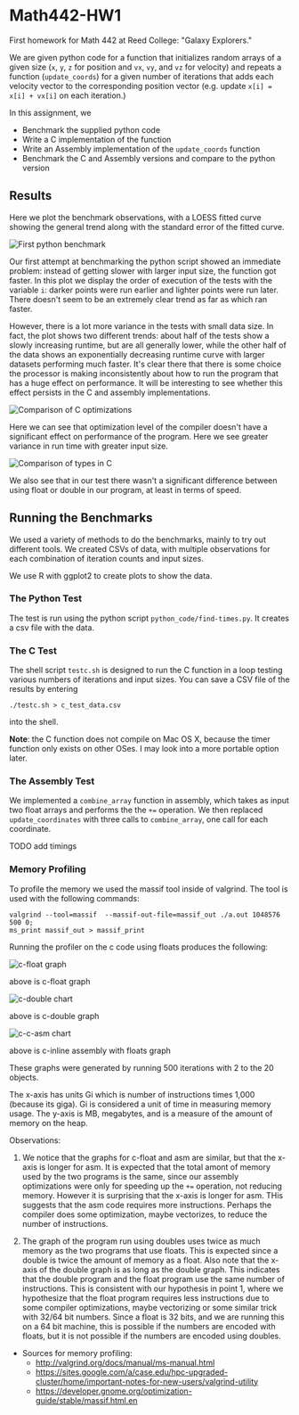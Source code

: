 # Math442-HW1
First homework for Math 442 at Reed College: "Galaxy Explorers."

We are given python code for a function that initializes random arrays of a given
size (`x`, `y`, `z` for position and `vx`, `vy`, and `vz` for velocity) and
repeats a function (`update_coords`) for a given number of iterations that adds
each velocity vector to the corresponding position vector (e.g. update
`x[i] = x[i] + vx[i]` on each iteration.)

In this assignment, we

- Benchmark the supplied python code
- Write a C implementation of the function
- Write an Assembly implementation of the `update_coords` function
- Benchmark the C and Assembly versions and compare to the python version

## Results

Here we plot the benchmark observations, with a LOESS fitted curve showing the
general trend along with the standard error of the fitted curve.

![First python benchmark](https://raw.githubusercontent.com/wjones127/Math442-HW1/master/data_analysis/original_python_benchmark.jpeg)

Our first attempt at benchmarking the python script showed an immediate problem:
instead of getting slower with larger input size, the function got faster. In this
plot we display the order of execution of the tests with the variable `i`:
darker points were run earlier and lighter points were run later. There doesn't
seem to be an extremely clear trend as far as which ran faster.

However, there is a lot more variance in the tests with small data size. In fact,
the plot shows two different trends: about half of the tests show a slowly
increasing runtime, but are all generally lower, while the other half of the
data shows an exponentially decreasing runtime curve with larger datasets
performing much faster. It's clear there that there is some choice the processor
is making inconsistently about how to run the program that has a huge effect
on performance. It will be interesting to see whether this effect persists in
the C and assembly implementations.

![Comparison of C optimizations](https://raw.githubusercontent.com/wjones127/Math442-HW1/master/c_code/c_optimizations.png)

Here we can see that optimization level of the compiler doesn't have a significant
effect on performance of the program. Here we see greater variance in run time
with greater input size.

![Comparison of types in C](https://raw.githubusercontent.com/wjones127/Math442-HW1/master/c_code/c_type.png)

We also see that in our test there wasn't a significant difference between using
float or double in our program, at least in terms of speed. 



## Running the Benchmarks

We used a variety of methods to do the benchmarks, mainly to try out different
tools. We created CSVs of data, with multiple observations for each combination
of iteration counts and input sizes.

We use R with ggplot2 to create plots to show the data.

### The Python Test

The test is run using the python script `python_code/find-times.py`. It creates
a csv file with the data.

### The C Test

The shell script `testc.sh` is designed to run the C function in a loop testing
various numbers of iterations and input sizes. You can save a CSV file of the
results by entering

```{sh}
./testc.sh > c_test_data.csv
```

into the shell.

**Note**: the C function does not compile on Mac OS X, because the timer function
only exists on other OSes. I may look into a more portable option later.

### The Assembly Test
We implemented a `combine_array` function in assembly, which takes as input two float arrays and performs the the `+=` operation.
We then replaced `update_coordinates` with three calls to `combine_array`, one call for each coordinate. 

TODO add timings

### Memory Profiling
To profile the memory we used the massif tool inside of valgrind.
The tool is used with the following commands:
```
valgrind --tool=massif  --massif-out-file=massif_out ./a.out 1048576 500 0;
ms_print massif_out > massif_print
```

Running the profiler on the c code using floats produces the following:

![c-float graph](https://raw.githubusercontent.com/wjones127/Math442-HW1/master/memory_analysis/massif_graph_c_float.png)

above is c-float graph

![c-double chart](https://raw.githubusercontent.com/wjones127/Math442-HW1/master/memory_analysis/massif_graph_c_double.png)

above is c-double graph

![c-c-asm chart](https://raw.githubusercontent.com/wjones127/Math442-HW1/master/memory_analysis/massif_graph_asm.png)

above is c-inline assembly with floats graph

These graphs were generated by running 500 iterations with 2 to the 20 objects. 


The x-axis has units Gi which is number of instructions times 1,000 (because its giga).
Gi is considered a unit of time in measuring memory usage. 
The y-axis is MB, megabytes, and is a measure of the amount of memory on the heap.

Observations: 

1. We notice that the graphs for c-float and asm are similar, but that the x-axis is longer for asm. 
It is expected that the total amont of memory used by the two programs is the same, since our assembly optimizations were only for speeding up the `+=` operation, not reducing memory. However it is surprising that the x-axis is longer for asm. THis suggests that the asm code requires more instructions. Perhaps the compiler does some optimization, maybe vectorizes, to reduce the number of instructions.

1. The graph of the program run using doubles uses twice as much memory as the two programs that use floats. This is expected since a double is twice the amount of memory as a float. Also note that the x-axis of the double graph is as long as the double graph. This indicates that the double program and the float program use the same number of instructions. This is consistent with our hypothesis in point 1, where we hypothesize that the float program requires less instructions due to some compiler optimizations, maybe vectorizing or some similar trick with 32/64 bit numbers. Since a float is 32 bits, and we are running this on a 64 bit machine, this is possible if the numbers are encoded with floats, but it is not possible if the numbers are encoded using doubles. 

- Sources for memory profiling:
    - http://valgrind.org/docs/manual/ms-manual.html
    - https://sites.google.com/a/case.edu/hpc-upgraded-cluster/home/important-notes-for-new-users/valgrind-utility
    - https://developer.gnome.org/optimization-guide/stable/massif.html.en

